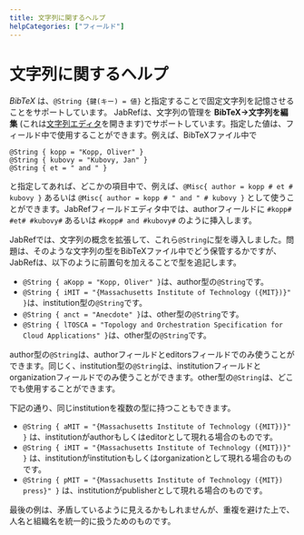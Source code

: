 ```yaml
---
title: 文字列に関するヘルプ
helpCategories: ["フィールド"]
---
```


# 文字列に関するヘルプ

*BibTeX* は、`@String {鍵(キー) = 値}` と指定することで固定文字列を記憶させることをサポートしています。 JabRefは、文字列の管理を **BibTeX→文字列を編集** (これは[文字列エディタ](StringEditorHelp)を開きます)でサポートしています。指定した値は、フィールド中で使用することができます。例えば、BibTeXファイル中で

    @String { kopp = "Kopp, Oliver" }
    @String { kubovy = "Kubovy, Jan" }
    @String { et = " and " }

と指定してあれば、どこかの項目中で、例えば、`@Misc{ author = kopp # et # kubovy }` あるいは `@Misc{ author = kopp # " and " # kubovy }` として使うことができます。JabRefフィールドエディタ中では、authorフィールドに `#kopp# #et# #kubovy#` あるいは `#kopp# and #kubovy#` のように挿入します。

JabRefでは、文字列の概念を拡張して、これら`@String`に型を導入しました。問題は、そのような文字列の型をBibTeXファイル中でどう保管するかですが、JabRefは、以下のように前置句を加えることで型を追記します。

-   `@String { aKopp = "Kopp, Oliver" }`は、author型の`@String`です。
-   `@String { iMIT = "{Massachusetts Institute of Technology ({MIT})}" }`は、institution型の`@String`です。
-   `@String { anct = "Anecdote" }`は、other型の`@String`です。
-   `@String { lTOSCA = "Topology and Orchestration Specification for Cloud Applications" }`は、other型の`@String`です。

author型の`@String`は、authorフィールドとeditorsフィールドでのみ使うことができます。同じく、institution型の`@String`は、institutionフィールドとorganizationフィールドでのみ使うことができます。other型の`@String`は、どこでも使用することができます。

下記の通り、同じinstitutionを複数の型に持つこともできます。

-   `@String { aMIT = "{Massachusetts Institute of Technology ({MIT})}" }` は、institutionがauthorもしくはeditorとして現れる場合のものです。
-   `@String { iMIT = "{Massachusetts Institute of Technology ({MIT})}" }` は、institutionがinstitutionもしくはorganizationとして現れる場合のものです。
-   `@String { pMIT = "{Massachusetts Institute of Technology ({MIT}) press}" }` は、institutionがpublisherとして現れる場合のものです。

最後の例は、矛盾しているように見えるかもしれませんが、重複を避けた上で、人名と組織名を統一的に扱うためのものです。
